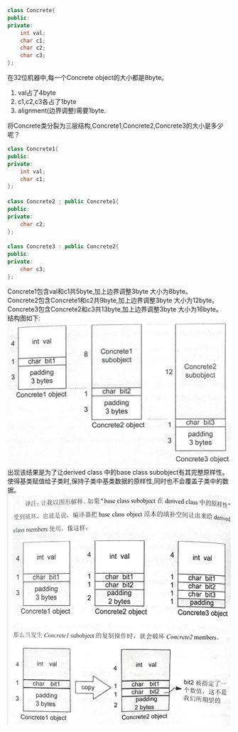 ```cpp
class Concrete{
public:
private:
    int val;
    char c1;
    char c2;
    char c3;
};
```
在32位机器中,每一个Concrete object的大小都是8byte。
1. val占了4byte
2. c1,c2,c3各占了1byte
3. alignment(边界调整)需要1byte.

将Concrete类分裂为三层结构,Concrete1,Concrete2,Concrete3的大小是多少呢？
```cpp
class Concrete1{
public:
private:
    int val;
    char c1;
};

class Concrete2 : public Concrete1{
public:
private:
    char c2;
};

class Concrete3 : public Concrete2{
public:
private:
    char c3;
};
```
Concrete1包含val和c1共5byte,加上边界调整3byte 大小为8byte。  
Concrete2包含Concrete1和c2共9byte,加上边界调整3byte 大小为12byte。  
Concrete3包含Concrete2和c3共13byte,加上边界调整3byte 大小为16byte。   
结构图如下:  
![Image of cppmode](/pic/datamember_pic2.png)
出现该结果是为了让derived class 中的base class subobject有其完整原样性。使得基类赋值给子类时,保持子类中基类数据的原样性,同时也不会覆盖子类中的数据。  
![Image of cppmode](/pic/datamember_pic1.png)
